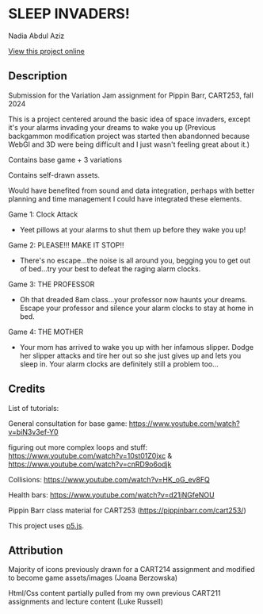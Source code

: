 # SLEEP INVADERS!

Nadia Abdul Aziz

[View this project online](URL_FOR_THE_RUNNING_PROJECT)

## Description

Submission for the Variation Jam assignment for Pippin Barr, CART253, fall 2024

This is a project centered around the basic idea of space invaders, except it's your alarms invading your dreams to wake you up (Previous backgammon modification project was started then abandonned because WebGl and 3D were being difficult and I just wasn't feeling great about it.)

Contains base game + 3 variations

Contains self-drawn assets.

Would have benefited from sound and data integration, perhaps with better planning and time management I could have integrated these elements. 

Game 1: Clock Attack 
 - Yeet pillows at your alarms to shut them up before they wake you up!

Game 2: PLEASE!!! MAKE IT STOP!!
 - There's no escape...the noise is all around you, begging you to get out of bed...try your best to defeat the raging alarm clocks.

Game 3: THE PROFESSOR
 - Oh that dreaded 8am class...your professor now haunts your dreams. Escape your professor and silence your alarm clocks to stay at home in bed.

Game 4: THE MOTHER
 - Your mom has arrived to wake you up with her infamous slipper. Dodge her slipper attacks and tire her out so she just gives up and lets you sleep in. Your alarm clocks are definitely still a problem too...

## Credits

List of tutorials:

General consultation for base game: https://www.youtube.com/watch?v=biN3v3ef-Y0

figuring out more complex loops and stuff: https://www.youtube.com/watch?v=10st01Z0jxc & https://www.youtube.com/watch?v=cnRD9o6odjk

Collisions: https://www.youtube.com/watch?v=HK_oG_ev8FQ

Health bars: https://www.youtube.com/watch?v=d21jNGfeNOU

Pippin Barr class material for CART253 (https://pippinbarr.com/cart253/)

This project uses [p5.js](https://p5js.org).

## Attribution

Majority of icons previously drawn for a CART214 assignment and modified to become game assets/images (Joana Berzowska)

Html/Css content partially pulled from my own previous CART211 assignments and lecture content (Luke Russell)
